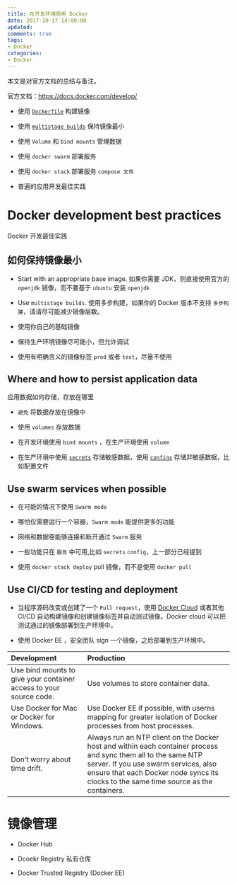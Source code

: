 ```yaml
---
title: 在开发环境使用 Docker
date: 2017-10-17 14:00:00
updated:
comments: true
tags:
- Docker
categories:
- Docker
---
```


本文是对官方文档的总结与备注。

官方文档：https://docs.docker.com/develop/

<!--more-->

* 使用 [`Dockerfile`](https://docs.docker.com/engine/userguide/eng-image/dockerfile_best-practices/) 构建镜像

* 使用 [`multistage builds`](https://docs.docker.com/engine/userguide/eng-image/multistage-build/) 保持镜像最小

* 使用 `Volume` 和 `bind mounts` 管理数据

* 使用 `docker swarm` 部署服务

* 使用 `docker stack` 部署服务 `compose 文件`

* 普遍的应用开发最佳实践

# Docker development best practices

Docker 开发最佳实践

## 如何保持镜像最小

* Start with an appropriate base image. 如果你需要 JDK，则直接使用官方的 `openjdk` 镜像，而不要基于 `ubuntu` 安装 `openjdk`

* Use `multistage builds`. 使用多步构建，如果你的 Docker 版本不支持 `多步构建`，请请尽可能减少镜像层数。

* 使用你自己的基础镜像

* 保持生产环境镜像尽可能小，但允许调试

* 使用有明确含义的镜像标签 `prod` 或者 `test`，尽量不使用

## Where and how to persist application data

应用数据如何存储，存放在哪里

* `避免` 将数据存放在镜像中

* 使用 `volumes` 存放数据

* 在开发环境使用 `bind mounts` ，在生产环境使用 `volume`

* 在生产环境中使用 [`secrets`](https://docs.docker.com/engine/swarm/secrets/) 存储敏感数据，使用 [`configs`](https://docs.docker.com/engine/swarm/configs/) 存储非敏感数据，比如配置文件

## Use swarm services when possible

* 在可能的情况下使用 `Swarm mode`

* 哪怕仅需要运行一个容器，`Swarm mode` 能提供更多的功能

* 网络和数据卷能够连接和断开通过 `Swarm` 服务

* 一些功能只在 `服务` 中可用,比如 `secrets` `config`，上一部分已经提到

* 使用 `docker stack deploy` pull 镜像，而不是使用 `docker pull`

## Use CI/CD for testing and deployment

* 当程序源码改变或创建了一个 `Pull request`，使用 [Docker Cloud](https://cloud.khs1994.com) 或者其他 CI/CD 自动构建镜像和创建镜像标签并自动测试镜像。Docker cloud 可以把测试通过的镜像部署到生产环境中。

* 使用 Docker EE ，安全团队 sign 一个镜像，之后部署到生产环境中。


|Development |	Production |
| :---       | :---        |
| Use bind mounts to give your container access to your source code. |	Use volumes to store container data.|
| Use Docker for Mac or Docker for Windows. 	|Use Docker EE if possible, with userns mapping for greater isolation of Docker processes from host processes.|
|Don’t worry about time drift. |	Always run an NTP client on the Docker host and within each container process and sync them all to the same NTP server. If you use swarm services, also ensure that each Docker node syncs its clocks to the same time source as the containers.|

# 镜像管理

* Docker Hub

* Dcoekr Registry 私有仓库

* Docker Trusted Registry (Docker EE)
